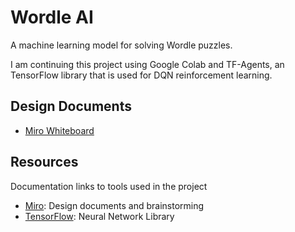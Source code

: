 # Wordle AI

A machine learning model for solving Wordle puzzles.

I am continuing this project using Google Colab and TF-Agents, an TensorFlow library that is used for DQN reinforcement learning.

## Design Documents

- [Miro Whiteboard](https://miro.com/app/board/uXjVO9nw1I4=/?share_link_id=592292209117)

## Resources

Documentation links to tools used in the project

- [Miro](https://miro.com/index/): Design documents and brainstorming
- [TensorFlow](https://www.tensorflow.org/overview/): Neural Network Library
